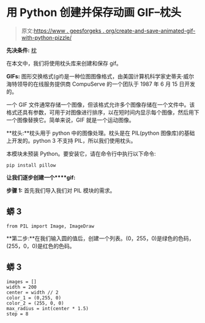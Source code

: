 # 用 Python 创建并保存动画 GIF–枕头

> 原文:[https://www . geesforgeks . org/create-and-save-animated-gif-with-python-pizzle/](https://www.geeksforgeeks.org/create-and-save-animated-gif-with-python-pillow/)

**先决条件:** [枕](https://www.geeksforgeeks.org/python-pillow-a-fork-of-pil/)

在本文中，我们将使用枕头库来创建和保存 gif。

**GIFs:** 图形交换格式(gif)是一种位图图像格式，由美国计算机科学家史蒂夫·威尔海特领导的在线服务提供商 CompuServe 的一个团队于 1987 年 6 月 15 日开发的。

一个 GIF 文件通常存储一个图像，但该格式允许多个图像存储在一个文件中。该格式还具有参数，可用于对图像进行排序，以在短时间内显示每个图像，然后用下一个图像替换它。简单来说，GIF 就是一个运动图像。

**枕头:**枕头用于 python 中的图像处理。枕头是在 PIL(python 图像库)的基础上开发的。python 3 不支持 PIL，所以我们使用枕头。

本模块未预装 Python。要安装它，请在命令行中执行以下命令:

```
pip install pillow
```

**让我们逐步创建一个****gif:**

**步骤 1:** 首先我们导入我们对 PIL 模块的需求。

## 蟒 3

```
from PIL import Image, ImageDraw
```

**第二步:**在我们输入圆的值后，创建一个列表。(0，255，0)是绿色的色码，(255，0，0)是红色的色码。

## 蟒 3

```
images = []
width = 200
center = width // 2
color_1 = (0,255, 0)
color_2 = (255, 0, 0)
max_radius = int(center * 1.5)
step = 8
```